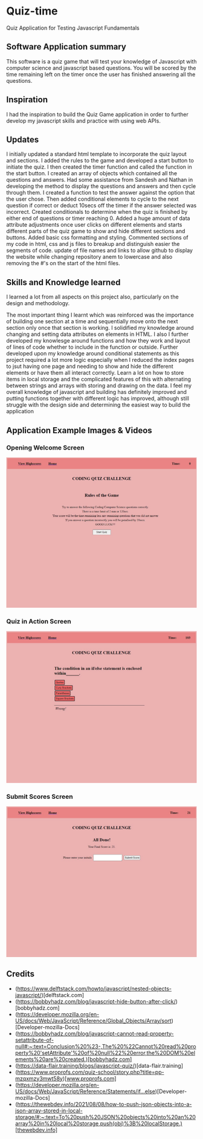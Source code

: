 # Quiz-time
Quiz Application for Testing Javascript Fundamentals
## Software Application summary
This software is a quiz game that will test your knowledge of Javascript with computer science and javascript based questions. You will be scored by the time remaining left on the timer once the user has finished answering all the questions.

## Inspiration

I had the inspiration to build the Quiz Game application in order to further develop my javascript skills and practice with using web APIs. 

## Updates

I initially updated a standard html template to incorporate the quiz layout and sections. I added the rules to the game and developed a start button to initiate the quiz.
I then created the timer function and called the function in the start button.
I created an array of objects which contained all the questions and answers.
Had some assistance from Sandesh and Nathan in developing the method to display the questions and answers and then cycle through them.
I created a function to test the answer against the option that the user chose. Then added conditional elements to cycle to the next question if correct or deduct 10secs off the timer if the answer selected was incorrect.
Created conditionals to determine when the quiz is finished by either end of questions or timer reaching 0.
Added a huge amount of data attribute adjustments once user clicks on different elements and starts different parts of the quiz game to show and hide different sections and buttons.
Added basic css formatting and styling.
Commented sections of my code in html, css and js files to breakup and distinguish easier the segments of code.
update of file names and links to allow github to display the website while changing repository anem to lowercase and also removing the #'s on the start of the html files.

## Skills and Knowledge learned

I learned a lot from all aspects on this project also, particularly on the design and methodology.

The most important thing I learnt which was reinforced was the importance of building one section at a time and sequentially move onto the next section only once that section is working.
I solidified my knowledge around changing and setting data attributes on elements in HTML. I also 
I further developed my knowlesge around functions and how they work and layout of lines of code whether to include in the function or outside.
Further developed upon my knowledge around conditional statements as this project required a lot more logic especially when I reduced the index pages to jsut having one page and needing to show and hide the different elements or have them all interact correctly.
Learn a lot on how to store items in local storage and the complicated features of this with alternating between strings and arrays with storing and drawing on the data.
I feel my overall knowledge of javascript and building has definitely improved and putting functions together with different logic has improved, although still struggle with the design side and determining the easiest way to build the application

## Application Example Images & Videos
### Opening Welcome Screen
![Opening Welcome Screen](assets/images/quiz-time-openingscreen.jpg)
### Quiz in Action Screen
![Quiz in Action Screen](assets/images/quiz-time-quizscreen.jpg)
### Submit Scores Screen
![Submit Scores Screen](assets/images/quiz-time-submitscoresscreen.jpg)

## Credits
  - (https://www.delftstack.com/howto/javascript/nested-objects-javascript/)[delftstack.com]
  - (https://bobbyhadz.com/blog/javascript-hide-button-after-click/)[bobbyhadz.com]
  - (https://developer.mozilla.org/en-US/docs/Web/JavaScript/Reference/Global_Objects/Array/sort)[Developer-mozilla-Docs]
  - (https://bobbyhadz.com/blog/javascript-cannot-read-property-setattribute-of-null#:~:text=Conclusion%20%23-,The%20%22Cannot%20read%20property%20'setAttribute'%20of%20null%22%20error,the%20DOM%20elements%20are%20created.)[bobbyhadz.com]
  - (https://data-flair.training/blogs/javascript-quiz/)[data-flair.training]
  - (https://www.proprofs.com/quiz-school/story.php?title=pp-mzqxmzy3mwt58y)[www.proprofs.com]
  - (https://developer.mozilla.org/en-US/docs/Web/JavaScript/Reference/Statements/if...else)[Developer-mozilla-Docs]
  - (https://thewebdev.info/2021/08/08/how-to-push-json-objects-into-a-json-array-stored-in-local-storage/#:~:text=To%20push%20JSON%20objects%20into%20an%20array%20in%20local%20storage,push(obj)%3B%20localStorage.)[thewebdev.info]

